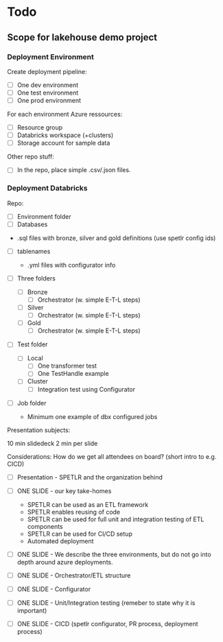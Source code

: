# Todo

## Scope for lakehouse demo project


### Deployment Environment
Create deployment pipeline:
* [ ] One dev environment
* [ ] One test environment
* [ ] One prod environment

For each environment Azure ressources:
* [ ] Resource group
* [ ] Databricks workspace (+clusters)
* [ ] Storage account for sample data

Other repo stuff:
* [ ]  In the repo, place simple .csv/.json files.

### Deployment Databricks
Repo:
* [ ] Environment folder
 * [ ] Databases
  * .sql files with bronze, silver and gold definitions (use spetlr config ids) 
 * [ ] tablenames
   * .yml files with configurator info    

* [ ] Three folders
  * [ ] Bronze
    * [ ] Orchestrator (w. simple E-T-L steps)
  * [ ] Silver
    * [ ] Orchestrator (w. simple E-T-L steps)
  * [ ] Gold
    * [ ] Orchestrator (w. simple E-T-L steps)
* [ ] Test folder
  * [ ] Local
    * [ ] One transformer test
    * [ ] One TestHandle example
  * [ ] Cluster
    * [ ] Integration test using Configurator
* [ ] Job folder
  * Minimum one example of dbx configured jobs
     

Presentation subjects:

10 min slidedeck
2 min per slide

Considerations: How do we get all attendees on board? (short intro to e.g. CICD)

* [ ] Presentation - SPETLR and the organization behind
* [ ] ONE SLIDE - our key take-homes
   * SPETLR can be used as an ETL framework
   * SPETLR enables reusing of code
   * SPETLR can be used for full unit and integration testing of ETL components
   * SPETLR can be used for CI/CD setup
   * Automated deployment
* [ ] ONE SLIDE - We describe the three environments, but do not go into depth around azure deployments.
* [ ] ONE SLIDE - Orchestrator/ETL structure
* [ ] ONE SLIDE - Configurator 
* [ ] ONE SLIDE - Unit/Integration testing (remeber to state why it is important)
* [ ] ONE SLIDE - CICD (spetlr configurator, PR process, deployment process)



